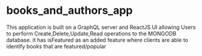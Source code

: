 # books_and_authors_app
This application is built on a GraphQL server and ReactJS UI allowing Users to perform Create,Delete,Update,Read operations to the MONGODB database.
it has isFeatured as an added feature where clients are able to identify books that are featured/popular
